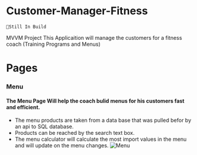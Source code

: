 # Customer-Manager-Fitness
```
🔴Still In Build
```
MVVM Project
This Applicaition will manage the customers for a fitness coach (Training Programs and Menus)

# Pages
### Menu
#### The Menu Page Will help the coach bulid menus for his customers fast and efficient.
* The menu products are taken from a data base that was pulled befor by an api to SQL database.
* Products can be reached by the search text box.
* The menu calculator will calculate the most import values in the menu and will update on the menu changes.
![Menu](https://user-images.githubusercontent.com/88895210/140278859-40525f11-ab1a-4763-a857-31b3497c1fea.png)

